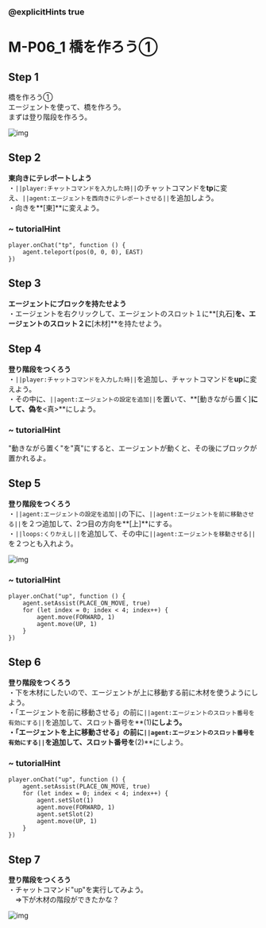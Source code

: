 ### @explicitHints true

# M-P06_1 橋を作ろう①

## Step 1  
橋を作ろう①  
エージェントを使って、橋を作ろう。  
まずは登り階段を作ろう。

![img](https://teck89.xsrv.jp/MEE_tutorial/img/M-P06_1_1.png)

## Step 2
**東向きにテレポートしよう**  
・``||player:チャットコマンドを入力した時||``のチャットコマンドを**tp**に変え、``||agent:エージェントを西向きにテレポートさせる||``を追加しよう。  
・向きを**[東]**に変えよう。

### ~ tutorialHint
```blocks
player.onChat("tp", function () {
    agent.teleport(pos(0, 0, 0), EAST)
})
```

## Step 3
**エージェントにブロックを持たせよう**  
・エージェントを右クリックして、エージェントのスロット１に**[丸石]**を、エージェントのスロット２に**[木材]**を持たせよう。

## Step 4
**登り階段をつくろう**  
・``||player:チャットコマンドを入力した時||``を追加し、チャットコマンドを**up**に変えよう。  
・その中に、``||agent:エージェントの設定を追加||``を置いて、**[動きながら置く]**にして、偽を**<真>**にしよう。

### ~ tutorialHint
"動きながら置く"を"真"にすると、エージェントが動くと、その後にブロックが置かれるよ。



## Step 5
**登り階段をつくろう**  
・``||agent:エージェントの設定を追加||``の下に、``||agent:エージェントを前に移動させる||``を２つ追加して、2つ目の方向を**[上]**にする。  
・``||loops:くりかえし||``を追加して、その中に``||agent:エージェントを移動させる||``を２つとも入れよう。

![img](https://teck89.xsrv.jp/MEE_tutorial/img/M-P06_1_2.png)


### ~ tutorialHint
```blocks
player.onChat("up", function () {
    agent.setAssist(PLACE_ON_MOVE, true)
    for (let index = 0; index < 4; index++) {
        agent.move(FORWARD, 1)
        agent.move(UP, 1)
    }
})
```

## Step 6
**登り階段をつくろう**  
・下を木材にしたいので、エージェントが上に移動する前に木材を使うようにしよう。  
・「エージェントを前に移動させる」の前に``||agent:エージェントのスロット番号を有効にする||``を追加して、スロット番号を**(1)**にしよう。   
・「エージェントを上に移動させる」の前に``||agent:エージェントのスロット番号を有効にする||``を追加して、スロット番号を**(2)**にしよう。

### ~ tutorialHint
```blocks
player.onChat("up", function () {
    agent.setAssist(PLACE_ON_MOVE, true)
    for (let index = 0; index < 4; index++) {
        agent.setSlot(1)
        agent.move(FORWARD, 1)
        agent.setSlot(2)
        agent.move(UP, 1)
    }
})
```

## Step 7
**登り階段をつくろう**  
・チャットコマンド"up"を実行してみよう。  
　⇒下が木材の階段ができたかな？ 

![img](https://teck89.xsrv.jp/MEE_tutorial/img/M-P06_1_1.png)
